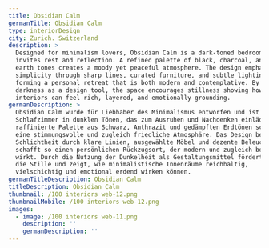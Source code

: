 ```yaml
---
title: Obsidian Calm
germanTitle: Obsidian Calm
type: interiorDesign
city: Zurich. Switzerland
description: >
  Designed for minimalism lovers, Obsidian Calm is a dark-toned bedroom that
  invites rest and reflection. A refined palette of black, charcoal, and muted
  earth tones creates a moody yet peaceful atmosphere. The design emphasizes
  simplicity through sharp lines, curated furniture, and subtle lighting,
  forming a personal retreat that is both modern and contemplative. By embracing
  darkness as a design tool, the space encourages stillness showing how minimal
  interiors can feel rich, layered, and emotionally grounding.
germanDescription: >
  Obsidian Calm wurde für Liebhaber des Minimalismus entworfen und ist ein
  Schlafzimmer in dunklen Tönen, das zum Ausruhen und Nachdenken einlädt. Eine
  raffinierte Palette aus Schwarz, Anthrazit und gedämpften Erdtönen schafft
  eine stimmungsvolle und zugleich friedliche Atmosphäre. Das Design betont
  Schlichtheit durch klare Linien, ausgewählte Möbel und dezente Beleuchtung und
  schafft so einen persönlichen Rückzugsort, der modern und zugleich besinnlich
  wirkt. Durch die Nutzung der Dunkelheit als Gestaltungsmittel fördert der Raum
  die Stille und zeigt, wie minimalistische Innenräume reichhaltig,
  vielschichtig und emotional erdend wirken können.
germanTitleDescription: Obsidian Calm
titleDescription: Obsidian Calm
thumbnail: /100 interiors web-12.png
thumbnailMobile: /100 interiors web-12.png
images:
  - image: /100 interiors web-11.png
    description: ''
    germanDescription: ''
---
```


